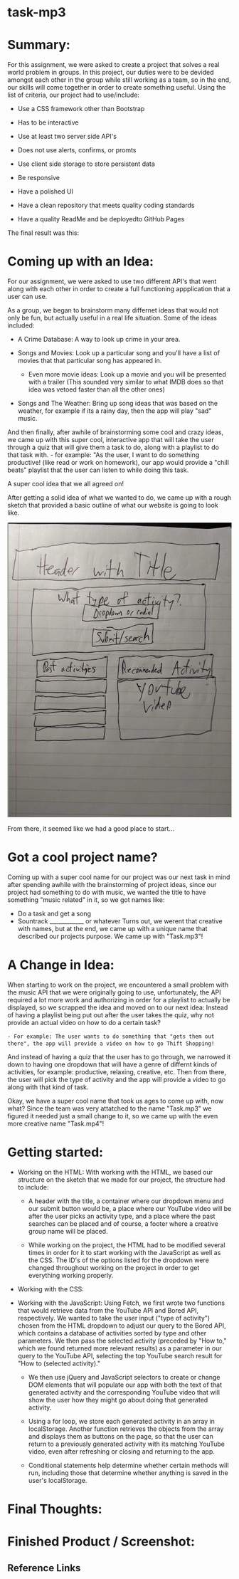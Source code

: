 # task-mp3

# Summary:
For this assignment, we were asked to create a project that solves a real world problem in groups. In this project, our duties were to be devided amongst each other in the group while still working as a team, so in the end, our skills will come together in order to create something useful.
Using the list of criteria, our project had to use/include:

* Use a CSS framework other than Bootstrap

* Has to be interactive 

* Use at least two server side API's 

* Does not use alerts, confirms, or promts 

* Use client side storage to store persistent data 

* Be responsive 

* Have a polished UI

* Have a clean repository that meets quality coding standards

* Have a quality ReadMe and be deployedto GitHub Pages

<!-- I think we could put this user story in the summary around here, right before the link:

Our final user story looked like this:
- As a bored person,
- I want a task or activity to do and a video that will show me how to do it,
- So that I won’t be bored anymore.
-->


The final result was this: <!-- Display the link to the project here -->



# Coming up with an Idea:
For our assignment, we were asked to use two different API's that went along with each other in order to create a full functioning appplication that a user can use. 

As a group, we began to brainstorm many differnet ideas that would not only be fun, but actually useful in a real life situation. Some of the ideas included:

- A Crime Database: A way to look up crime in your area.

- Songs and Movies: Look up a particular song and you'll have a list of movies that that particular song has appeared in. 

    - Even more movie ideas: Look up a movie and you will be presented with a trailer (This sounded very similar to what IMDB does so that idea was vetoed faster than all the other ones)

- Songs and The Weather: Bring up song ideas that was based on the weather, for example if its a rainy day, then the app will play "sad" music. 

And then finally, after awhile of brainstorming some cool and crazy ideas, we came up with this super cool, interactive app that will take the user through a quiz that will give them a task to do, along with a playlist to do that task with. 
    - for example: "As the user, I want to do something productive! (like read or work on homework), our app would provide a "chill beats" playlist that the user can listen to while doing this task.

A super cool idea that we all agreed on!

After getting a solid idea of what we wanted to do, we came up with a rough sketch that provided a basic outline of what our website is going to look like. 

<!-- We can insert the rough sketch here if y'all want -->
![Wireframe of the app](/assets/images/wireframe.png)

 From there, it seemed like we had a good place to start... 


# Got a cool project name?
Coming up with a super cool name for our project was our next task in mind after spending awhile with the brainstorming of project ideas, since our project had something to do with music, we wanted the title to have something "music related" in it, so we got names like:
- Do a task and get a song
- Sountrack ____________ or whatever
Turns out, we werent that creative with names, but at the end, we came up with a unique name that described our projects purpose. We came up with "Task.mp3"!


# A Change in Idea:
When starting to work on the project, we encountered a small problem with the music API that we were originally going to use, unfortunately, the API required a lot more work and authorizing in order for a playlist to actually be displayed, so we scrapped the idea and moved on to our next idea:
Instead of having a playlist being put out after the user takes the quiz, why not provide an actual video on how to do a certain task?

    - For example: The user wants to do something that "gets them out there", the app will provide a video on how to go Thift Shopping! 

And instead of having a quiz that the user has to go through, we narrowed it down to having one dropdown that will have a genre of differnt kinds of activities, for example: productive, relaxing, creative, etc. Then from there, the user will pick the type of activity and the app will provide a video to go along with that kind of task.

Okay, we have a super cool name that took us ages to come up with, now what? Since the team was very attatched to the name "Task.mp3" we figured it needed just a small change to it, so we came up with the even more creative name "Task.mp4"! 


# Getting started: 

* Working on the HTML: With working with the HTML, we based our structure on the sketch that we made for our project, the structure had to include:
    - A header with the title, a container where our dropdown menu and our submit button would be, a place where our YouTube video will be after the user picks an activity type, and a place where the past searches can be placed and of course, a footer where a creative group name will be placed.

    - While working on the project, the HTML had to be modified several times in order for it to start working with the JavaScript as well as the CSS. The ID's of the options listed for the dropdown were changed throughout working on the project in order to get everything working properly. 
    


* Working with the CSS: <!-- Insert info on working on the CSS -->







* Working with the JavaScript: Using Fetch, we first wrote two functions that would retrieve data from the YouTube API and Bored API, respectively. We wanted to take the user input ("type of activity") chosen from the HTML dropdown to adjust our query to the Bored API, which contains a database of activities sorted by type and other parameters. We then pass the selected activity (preceded by "How to," which we found returned more relevant results) as a parameter in our query to the YouTube API, selecting the top YouTube search result for "How to (selected activity)."

    - We then use jQuery and JavaScript selectors to create or change DOM elements that will populate our app with both the text of that generated activity and the corresponding YouTube video that will show the user how they might go about doing that generated activity.

    - Using a for loop, we store each generated activity in an array in localStorage. Another function retrieves the objects from the array and displays them as buttons on the page, so that the user can return to a previously generated activity with its matching YouTube video, even after refreshing or closing and returning to the app.

    - Conditional statements help determine whether certain methods will run, including those that determine whether anything is saved in the user's localStorage.


# Final Thoughts:






# Finished Product / Screenshot: 







## Reference Links


